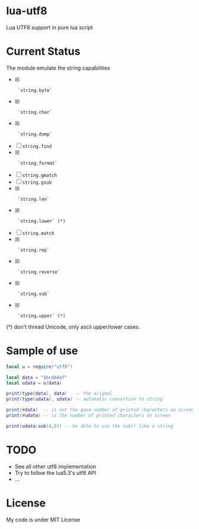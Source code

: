 lua-utf8
========

Lua UTF8 support in pure lua script

Current Status
==============

The module emulate the string capabilities

* [x]      `string.byte`
* [x]      `string.char`
* [x]      `string.dump`
* [ ] `string.find`
* [x]      `string.format`
* [ ] `string.gmatch`
* [ ] `string.gsub`
* [x]      `string.len`
* [x]      `string.lower` (*)
* [ ] `string.match`
* [x]      `string.rep`
* [x]      `string.reverse`
* [x]      `string.sub`
* [x]      `string.upper` (*)

(*) don't thread Unicode, only ascii upper/lower cases.


Sample of use
=============

```lua 
local u = require("utf8")

local data = "àbcdéêèf"
local udata = u(data)

print(type(data), data)   -- the orignal
print(type(udata), udata) -- automatic convertion to string

print(#data)  -- is not the good number of printed characters on screen
print(#udata) -- is the number of printed characters on screen

print(udata:sub(4,5)) -- be able to use the sub() like a string
```

# TODO

 * See all other utf8 implementation
 * Try to follow the lua5.3's utf8 API
 * ...

# License

My code is under MIT License
